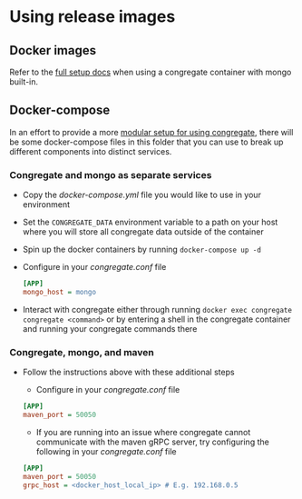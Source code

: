 # Using release images

## Docker images

Refer to the [full setup docs](./docs/full_setup.md) when using a congregate container with mongo built-in.

## Docker-compose

In an effort to provide a more [modular setup for using congregate](https://gitlab.com/groups/gitlab-org/professional-services-automation/tools/-/epics/115),
there will be some docker-compose files in this folder
that you can use to break up different components into distinct services.

### Congregate and mongo as separate services

- Copy the *docker-compose.yml* file you would like to use in your environment
- Set the `CONGREGATE_DATA` environment variable to a path on your host
  where you will store all congregate data outside of the container
- Spin up the docker containers by running `docker-compose up -d`
- Configure in your *congregate.conf* file

    ```ini
    [APP]
    mongo_host = mongo
    ```

- Interact with congregate either through running `docker exec congregate congregate <command>`
  or by entering a shell in the congregate container and running your congregate commands there

### Congregate, mongo, and maven

- Follow the instructions above with these additional steps
    - Configure in your *congregate.conf* file

    ```ini
    [APP]
    maven_port = 50050
    ```

    - If you are running into an issue where congregate cannot communicate with
      the maven gRPC server, try configuring the following in your *congregate.conf* file 

    ```ini
    [APP]
    maven_port = 50050
    grpc_host = <docker_host_local_ip> # E.g. 192.168.0.5
    ```

